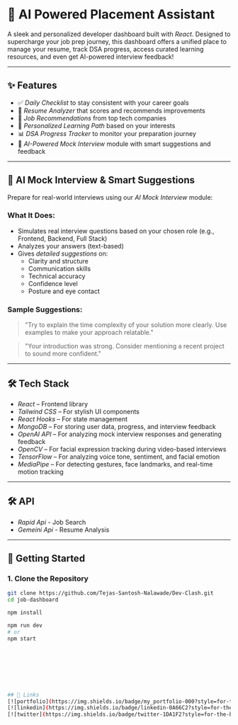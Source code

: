 # 💼 AI Powered Placement Assistant

A sleek and personalized developer dashboard built with *React*. Designed to supercharge your job prep journey, this dashboard offers a unified place to manage your resume, track DSA progress, access curated learning resources, and even get AI-powered interview feedback!

---

## ✨ Features

- ✅ *Daily Checklist* to stay consistent with your career goals
- 📄 *Resume Analyzer* that scores and recommends improvements
- 💼 *Job Recommendations* from top tech companies
- 🧠 *Personalized Learning Path* based on your interests
- 📊 *DSA Progress Tracker* to monitor your preparation journey
- 🤖 *AI-Powered Mock Interview* module with smart suggestions and feedback

---

## 🤖 AI Mock Interview & Smart Suggestions

Prepare for real-world interviews using our *AI Mock Interview* module:

### What It Does:
- Simulates real interview questions based on your chosen role (e.g., Frontend, Backend, Full Stack)
- Analyzes your answers (text-based)
- Gives *detailed suggestions* on:
  - Clarity and structure
  - Communication skills
  - Technical accuracy
  - Confidence level
  - Posture and eye contact 

### Sample Suggestions:
> "Try to explain the time complexity of your solution more clearly. Use examples to make your approach relatable."

> "Your introduction was strong. Consider mentioning a recent project to sound more confident."

---

## 🛠 Tech Stack

- *React* – Frontend library
- *Tailwind CSS* – For stylish UI components
- *React Hooks* – For state management
- *MongoDB* – For storing user data, progress, and interview feedback
- *OpenAI API* – For analyzing mock interview responses and generating feedback
- *OpenCV* – For facial expression tracking during video-based interviews
- *TensorFlow* – For analyzing voice tone, sentiment, and facial emotion
- *MediaPipe* – For detecting gestures, face landmarks, and real-time motion tracking
---

## 🛠 API

- *Rapid Api* - Job Search
- *Gemeini Api* - Resume Analysis

---

## 🚀 Getting Started

### 1. Clone the Repository

```bash
git clone https://github.com/Tejas-Santosh-Nalawade/Dev-Clash.git
cd job-dashboard

npm install

npm run dev
# or
npm start








## 🔗 Links
[![portfolio](https://img.shields.io/badge/my_portfolio-000?style=for-the-badge&logo=ko-fi&logoColor=white)](https://katherineoelsner.com/)
[![linkedin](https://img.shields.io/badge/linkedin-0A66C2?style=for-the-badge&logo=linkedin&logoColor=white)](https://www.linkedin.com/)
[![twitter](https://img.shields.io/badge/twitter-1DA1F2?style=for-the-badge&logo=twitter&logoColor=white)](https://twitter.com/)
